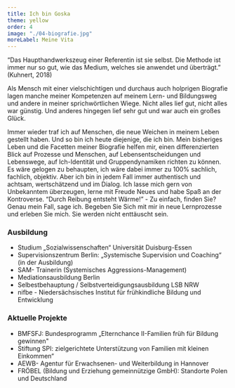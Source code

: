 ```yaml
---
title: Ich bin Goska
theme: yellow
order: 4
image: "./04-biografie.jpg"
moreLabel: Meine Vita
---
```

“Das Haupthandwerkszeug einer Referentin ist sie selbst. Die Methode ist immer
nur so gut, wie das Medium, welches sie anwendet und überträgt.” (Kuhnert, 2018)

Als Mensch mit einer vielschichtigen und durchaus auch holprigen Biografie lagen
manche meiner Kompetenzen auf meinem Lern- und Bildungsweg und andere in meiner
sprichwörtlichen Wiege. Nicht alles lief gut, nicht alles war günstig. Und
anderes hingegen lief sehr gut und war auch ein großes Glück.

<!-- excerpt-end -->

Immer wieder traf ich auf Menschen, die neue Weichen in meinem Leben gestellt
haben. Und so bin ich heute diejenige, die ich bin. Mein bisheriges Leben und
die Facetten meiner Biografie helfen mir, einen differenzierten Blick auf
Prozesse und Menschen, auf Lebensentscheidungen und Lebenswege, auf Ich-Identität
und Gruppendynamiken richten zu können. Es wäre gelogen zu behaupten, ich wäre
dabei immer zu 100% sachlich, fachlich, objektiv. Aber ich bin in jedem Fall
immer authentisch und achtsam, wertschätzend und im Dialog. Ich lasse mich gern
von Unbekanntem überzeugen, lerne mit Freude Neues und habe Spaß an der
Kontroverse. “Durch Reibung entsteht Wärme!” - Zu einfach, finden Sie? Genau
mein Fall, sage ich. Begeben Sie Sich mit mir in neue Lernprozesse und erleben
Sie mich. Sie werden nicht enttäuscht sein.



### Ausbildung

- Studium „Sozialwissenschaften“ Universität Duisburg-Essen
- Supervisionszentrum Berlin: „Systemische Supervision und Coaching“ (in der Ausbildung)
- SAM- Trainerin (Systemisches Aggressions-Management)
- Mediationsausbildung Berlin
- Selbestbehauptung / Selbstverteidigungsausbildung LSB NRW
- nifbe - Niedersächsisches Institut für frühkindliche Bildung und Entwicklung

### Aktuelle Projekte

- BMFSFJ: Bundesprogramm „Elternchance II-Familien früh für Bildung gewinnen"
- Stiftung SPI: zielgerichtete Unterstützung von Familien mit kleinen Einkommen“
- AEWB- Agentur für Erwachsenen- und Weiterbildung in Hannover
- FRÖBEL (Bildung und Erziehung gemeinnützige GmbH):  Standorte Polen und Deutschland

